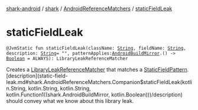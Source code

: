 [shark-android](../../index.md) / [shark](../index.md) / [AndroidReferenceMatchers](index.md) / [staticFieldLeak](./static-field-leak.md)

# staticFieldLeak

`@JvmStatic fun staticFieldLeak(className: `[`String`](https://kotlinlang.org/api/latest/jvm/stdlib/kotlin/-string/index.html)`, fieldName: `[`String`](https://kotlinlang.org/api/latest/jvm/stdlib/kotlin/-string/index.html)`, description: `[`String`](https://kotlinlang.org/api/latest/jvm/stdlib/kotlin/-string/index.html)` = "", patternApplies: `[`AndroidBuildMirror`](../-android-build-mirror/index.md)`.() -> `[`Boolean`](https://kotlinlang.org/api/latest/jvm/stdlib/kotlin/-boolean/index.html)` = ALWAYS): LibraryLeakReferenceMatcher`

Creates a [LibraryLeakReferenceMatcher](#) that matches a [StaticFieldPattern](#).
[description](static-field-leak.md#shark.AndroidReferenceMatchers.Companion$staticFieldLeak(kotlin.String, kotlin.String, kotlin.String, kotlin.Function1((shark.AndroidBuildMirror, kotlin.Boolean)))/description) should convey what we know about this library leak.

